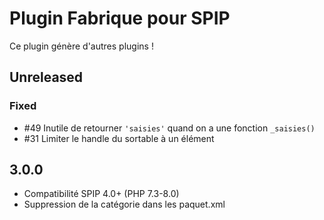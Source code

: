# Plugin Fabrique pour SPIP

Ce plugin génère d'autres plugins !

## Unreleased

### Fixed

- #49 Inutile de retourner `'saisies'` quand on a une fonction `_saisies()`
- #31 Limiter le handle du sortable à un élément

## 3.0.0

- Compatibilité SPIP 4.0+ (PHP 7.3-8.0)
- Suppression de la catégorie dans les paquet.xml
